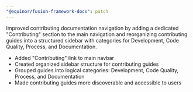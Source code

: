 ```yaml
---
"@equinor/fusion-framework-docs": patch
---
```


Improved contributing documentation navigation by adding a dedicated "Contributing" section to the main navigation and reorganizing contributing guides into a structured sidebar with categories for Development, Code Quality, Process, and Documentation.

- Added "Contributing" link to main navbar
- Created organized sidebar structure for contributing guides
- Grouped guides into logical categories: Development, Code Quality, Process, and Documentation
- Made contributing guides more discoverable and accessible to users
